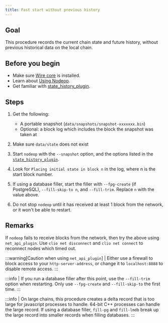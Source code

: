```yaml
---
title: Fast start without previous history
---
```


## Goal

This procedure records the current chain state and future history, without previous historical data on the local chain.

## Before you begin

* Make sure [Wire core](/docs/getting-started/install-dependencies.md) is installed.
* Learn about [Using Nodeop](../usage/index.md).
* Get familiar with [state_history_plugin](../plugins/state-history-plugin.md).

## Steps

1. Get the following:
   * A portable snapshot (`data/snapshots/snapshot-xxxxxxx.bin`)
   * Optional: a block log which includes the block the snapshot was taken at

2. Make sure `data/state` does not exist

3. Start `nodeop` with the `--snapshot` option, and the options listed in the [`state_history_plugin`](../plugins/state-history-plugin.md).

4. Look for `Placing initial state in block n` in the log, where n is the start block number.

5. If using a database filler, start the filler with `--fpg-create` (if PostgreSQL), `--fill-skip-to n`, and `--fill-trim`. Replace `n` with the value above.

6. Do not stop `nodeop` until it has received at least 1 block from the network, or it won't be able to restart.

## Remarks

If `nodeop` fails to receive blocks from the network, then try the above using `net_api_plugin`. Use `clio net disconnect` and `clio net connect` to reconnect nodes which timed out.

:::warning[Caution when using `net_api_plugin`]
| Either use a firewall to block access to your `http-server-address`, or change it to `localhost:8888` to disable remote access.
:::

:::info
| If you run a database filler after this point, use the `--fill-trim` option when restarting. Only use `--fpg-create` and `--fill-skip-to` the first time.
:::

:::info
| On large chains, this procedure creates a delta record that is too large for javascript processes to handle. 64-bit C++ processes can handle the large record. If using a database filler, `fill-pg` and `fill-lmdb` break up the large record into smaller records when filling databases.
:::